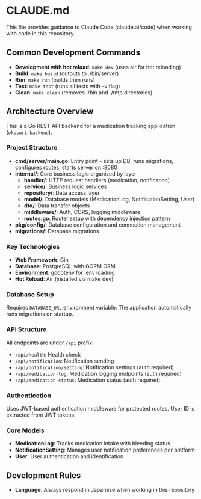 # CLAUDE.md

This file provides guidance to Claude Code (claude.ai/code) when working with code in this repository.

## Common Development Commands

- **Development with hot reload**: `make dev` (uses air for hot reloading)
- **Build**: `make build` (outputs to ./bin/server)
- **Run**: `make run` (builds then runs)
- **Test**: `make test` (runs all tests with -v flag)
- **Clean**: `make clean` (removes ./bin and ./tmp directories)

## Architecture Overview

This is a Go REST API backend for a medication tracking application (`okusuri-backend`).

### Project Structure
- **cmd/server/main.go**: Entry point - sets up DB, runs migrations, configures routes, starts server on :8080
- **internal/**: Core business logic organized by layer
  - **handler/**: HTTP request handlers (medication, notification)
  - **service/**: Business logic services
  - **repository/**: Data access layer
  - **model/**: Database models (MedicationLog, NotificationSetting, User)
  - **dto/**: Data transfer objects
  - **middleware/**: Auth, CORS, logging middleware
  - **routes.go**: Router setup with dependency injection pattern
- **pkg/config/**: Database configuration and connection management
- **migrations/**: Database migrations

### Key Technologies
- **Web Framework**: Gin
- **Database**: PostgreSQL with GORM ORM
- **Environment**: godotenv for .env loading
- **Hot Reload**: Air (installed via make dev)

### Database Setup
Requires `DATABASE_URL` environment variable. The application automatically runs migrations on startup.

### API Structure
All endpoints are under `/api` prefix:
- `/api/health`: Health check
- `/api/notification`: Notification sending
- `/api/notification/setting`: Notification settings (auth required)
- `/api/medication-log`: Medication logging endpoints (auth required)
- `/api/medication-status`: Medication status (auth required)

### Authentication
Uses JWT-based authentication middleware for protected routes. User ID is extracted from JWT tokens.

### Core Models
- **MedicationLog**: Tracks medication intake with bleeding status
- **NotificationSetting**: Manages user notification preferences per platform
- **User**: User authentication and identification

## Development Rules

- **Language**: Always respond in Japanese when working in this repository